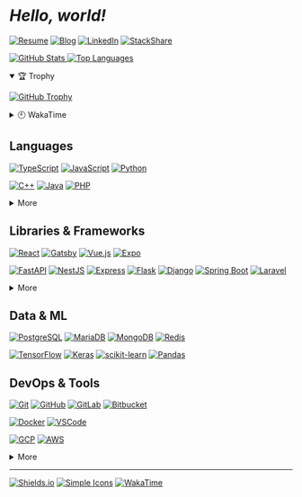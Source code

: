 # **_Hello, world!_**

[![Resume]](https://dong-young.kim/)
[![Blog]](https://pers0n4.io/)
[![LinkedIn]](https://www.linkedin.com/in/dong-young-kim)
[![StackShare]](https://stackshare.io/pers0n4)

[![GitHub Stats](https://github-readme-stats.vercel.app/api?username=pers0n4&title_color=5f4b8b&text_color=f0eee9&icon_color=00abc0&bg_color=212121&hide_border=true&hide_title=true&theme=&show_icons=true&include_all_commits=true&count_private=true&line_height=24) ![Top Languages](https://github-readme-stats.vercel.app/api/top-langs?username=pers0n4&title_color=5f4b8b&text_color=f0eee9&icon_color=00abc0&bg_color=212121&hide_border=true&hide_title=true&layout=compact&langs_count=8&hide=html,css,tex)](https://github.com/anuraghazra/github-readme-stats "GitHub Readme Stats")

<details open>
  <summary>🏆 Trophy</summary>

[![GitHub Trophy](https://github-profile-trophy.vercel.app/?username=pers0n4&theme=onedark&column=7&row=1&no-frame=true)](https://github.com/ryo-ma/github-profile-trophy "GitHub Profile Trophy")

</details>
<details>
  <summary>🕙 WakaTime</summary>

  <!--START_SECTION:waka-->
![Lines of code](https://img.shields.io/badge/From%20Hello%20World%20I%27ve%20Written-225137%20lines%20of%20code-blue)

**I'm a Night 🦉** 

```text
🌞 Morning    38 commits     █░░░░░░░░░░░░░░░░░░░░░░░░   4.37% 
🌆 Daytime    137 commits    ████░░░░░░░░░░░░░░░░░░░░░   15.77% 
🌃 Evening    418 commits    ████████████░░░░░░░░░░░░░   48.1% 
🌙 Night      276 commits    ████████░░░░░░░░░░░░░░░░░   31.76%

```
📅 **I'm Most Productive on Wednesday** 

```text
Monday       129 commits    ███░░░░░░░░░░░░░░░░░░░░░░   14.84% 
Tuesday      94 commits     ██░░░░░░░░░░░░░░░░░░░░░░░   10.82% 
Wednesday    164 commits    ████░░░░░░░░░░░░░░░░░░░░░   18.87% 
Thursday     143 commits    ████░░░░░░░░░░░░░░░░░░░░░   16.46% 
Friday       99 commits     ██░░░░░░░░░░░░░░░░░░░░░░░   11.39% 
Saturday     90 commits     ██░░░░░░░░░░░░░░░░░░░░░░░   10.36% 
Sunday       150 commits    ████░░░░░░░░░░░░░░░░░░░░░   17.26%

```


📊 **This Week I Spent My Time On** 

```text
⌚︎ Time Zone: Asia/Seoul

💬 Programming Languages: 
Python                   4 hrs 36 mins       █████████████░░░░░░░░░░░░   52.39% 
TypeScript               2 hrs 3 mins        █████░░░░░░░░░░░░░░░░░░░░   23.47% 
JSON                     1 hr 4 mins         ███░░░░░░░░░░░░░░░░░░░░░░   12.16% 
TOML                     15 mins             ░░░░░░░░░░░░░░░░░░░░░░░░░   2.98% 
Other                    12 mins             ░░░░░░░░░░░░░░░░░░░░░░░░░   2.38%

🔥 Editors: 
VS Code                  8 hrs 21 mins       ███████████████████████░░   95.06% 
PyCharm                  16 mins             ░░░░░░░░░░░░░░░░░░░░░░░░░   3.17% 
DataGrip                 9 mins              ░░░░░░░░░░░░░░░░░░░░░░░░░   1.78%

💻 Operating System: 
Linux                    8 hrs 47 mins       █████████████████████████   100.0%

```

**I Mostly Code in TypeScript** 

```text
TypeScript               7 repos             ████░░░░░░░░░░░░░░░░░░░░░   18.42% 
Python                   6 repos             ████░░░░░░░░░░░░░░░░░░░░░   15.79% 
C++                      4 repos             ██░░░░░░░░░░░░░░░░░░░░░░░   10.53% 
Java                     3 repos             ██░░░░░░░░░░░░░░░░░░░░░░░   7.89% 
JavaScript               3 repos             ██░░░░░░░░░░░░░░░░░░░░░░░   7.89%

```



 Last Updated on 09/07/2021
<!--END_SECTION:waka-->

</details>

## Languages

[![TypeScript]](https://www.typescriptlang.org/)
[![JavaScript]](https://www.ecma-international.org/publications/standards/Ecma-262.htm)
[![Python]](https://www.python.org/)

[![C++]](https://isocpp.org/)
[![Java]](https://openjdk.java.net/)
[![PHP]](https://www.php.net/)

<details>
  <summary>More</summary>

[![Rust]](https://www.rust-lang.org/)
[![Go]](https://golang.org/)

</details>

## Libraries & Frameworks

[![React]](https://reactjs.org/)
[![Gatsby]](https://www.gatsbyjs.com/)
[![Vue.js]](https://vuejs.org/)
[![Expo]](https://expo.io/)

[![FastAPI]](https://fastapi.tiangolo.com/)
[![NestJS]](https://nestjs.com/)
[![Express]](https://expressjs.com/)
[![Flask]](https://flask.palletsprojects.com/)
[![Django]](https://www.djangoproject.com/)
[![Spring Boot]](https://spring.io/)
[![Laravel]](https://laravel.com/)

<details>
  <summary>More</summary>

[![Swagger]](https://swagger.io/)
[![Storybook]](https://storybook.js.org/)

[![Insomnia]](https://insomnia.rest/)
[![Postman]](https://www.postman.com/)

[![Node.js]](https://nodejs.org/en/)
[![Deno]](https://deno.land/)

</details>

## Data & ML

[![PostgreSQL]](https://www.postgresql.org/)
[![MariaDB]](https://mariadb.org/)
[![MongoDB]](https://www.mongodb.com/)
[![Redis]](https://redis.io/)

[![TensorFlow]](https://www.tensorflow.org/)
[![Keras]](https://keras.io/)
[![scikit-learn]](https://scikit-learn.org/stable/)
[![Pandas]](https://pandas.pydata.org/)

## DevOps & Tools

[![Git]](https://git-scm.com/)
[![GitHub]](https://github.com/)
[![GitLab]](https://about.gitlab.com/)
[![Bitbucket]](https://bitbucket.org/)

[![Docker]](https://www.docker.com/)
[![VSCode]](https://code.visualstudio.com/)

[![GCP]](https://cloud.google.com/)
[![AWS]](https://aws.amazon.com/)

<details>
  <summary>More</summary>

[![Ubuntu]](https://ubuntu.com/)
[![Arch]](https://archlinux.org/)

[![Google Tag Manager]](https://marketingplatform.google.com/about/tag-manager/)
[![Google Analytics]](https://marketingplatform.google.com/about/analytics/)
[![Hotjar]](https://www.hotjar.com/)

</details>

---

[![Shields.io]](https://shields.io/)
[![Simple Icons]](https://simpleicons.org/)
[![WakaTime]](https://wakatime.com/@null1970)

<!-- Badge Links -->
<!-- https://img.shields.io/static/v1?style=flat-square&label=&message=&labelColor=&color=&logoColor=&logo= -->

<!-- Header -->

[resume]: https://img.shields.io/static/v1?style=for-the-badge&color=000000&logoColor=ffffff&label=&message=Resume&logo=notion&#000000
[blog]: https://img.shields.io/static/v1?style=for-the-badge&color=00c7b7&logoColor=ffffff&label=&message=Blog&logo=netlify&#00C7B7
[linkedin]: https://img.shields.io/static/v1?style=for-the-badge&color=0077b5&logoColor=ffffff&label=&message=LinkedIn&logo=linkedin&#0077B5
[stackshare]: https://img.shields.io/static/v1?style=for-the-badge&color=0690fa&logoColor=ffffff&label=&message=StackShare&logo=stackshare&#0690FA

<!-- Body -->

[arch]: https://img.shields.io/static/v1?style=flat-square&labelColor=212121&color=1793d1&logoColor=1793d1&label=&message=Arch&logo=arch-linux&#1793D1
[aws]: https://img.shields.io/static/v1?style=flat-square&labelColor=e0e0e0&color=232f3e&logoColor=232f3e&label=&message=AWS&logo=amazon-aws&#232F3E
[bitbucket]: https://img.shields.io/static/v1?style=flat-square&labelColor=e0e0e0&color=0052cc&logoColor=0052cc&label=&message=Bitbucket&logo=bitbucket&#0052CC
[c++]: https://img.shields.io/static/v1?style=flat-square&labelColor=e0e0e0&color=00599c&logoColor=00599c&label=&message=C%2B%2B&logo=c%2B%2B&#00599C
[deno]: https://img.shields.io/static/v1?style=flat-square&labelColor=e0e0e0&color=000000&logoColor=000000&label=&message=Deno&logo=deno&#000000
[docker]: https://img.shields.io/static/v1?style=flat-square&labelColor=212121&color=2496ed&logoColor=2496ed&label=&message=Docker&logo=docker&#2496ED
[django]: https://img.shields.io/static/v1?style=flat-square&labelColor=e0e0e0&color=092e20&logoColor=092e20&label=&message=Django&logo=django&#092E20
[expo]: https://img.shields.io/static/v1?style=flat-square&labelColor=e0e0e0&color=000020&logoColor=000020&label=&message=Expo&logo=expo&#000020
[express]: https://img.shields.io/static/v1?style=flat-square&labelColor=e0e0e0&color=000000&logoColor=000000&label=&message=Express&logo=express&#000000
[fastapi]: https://img.shields.io/static/v1?style=flat-square&labelColor=e0e0e0&color=009688&logoColor=009688&label=&message=FastAPI&logo=fastapi&#009688
[flask]: https://img.shields.io/static/v1?style=flat-square&labelColor=e0e0e0&color=000000&logoColor=000000&label=&message=Flask&logo=flask&#000000
[gatsby]: https://img.shields.io/static/v1?style=flat-square&labelColor=e0e0e0&color=663399&logoColor=663399&label=&message=Gatsby&logo=gatsby&#663399
[gcp]: https://img.shields.io/static/v1?style=flat-square&labelColor=212121&color=4285f4&logoColor=4285f4&label=&message=GCP&logo=google-cloud&#4285F4
[git]: https://img.shields.io/static/v1?style=flat-square&labelColor=212121&color=f05032&logoColor=f05032&label=&message=Git&logo=git&#F05032
[github]: https://img.shields.io/static/v1?style=flat-square&labelColor=e0e0e0&color=181717&logoColor=181717&label=&message=GitHub&logo=github&#181717
[gitlab]: https://img.shields.io/static/v1?style=flat-square&labelColor=212121&color=fca121&logoColor=fca121&label=&message=GitLab&logo=gitlab&#FCA121
[go]: https://img.shields.io/static/v1?style=flat-square&labelColor=212121&color=00add8&logoColor=00add8&label=&message=Go&logo=go&#00ADD8
[google analytics]: https://img.shields.io/static/v1?style=flat-square&labelColor=212121&color=e37400&logoColor=e37400&label=&message=Google%20Analytics&logo=google-analytics&#E37400
[google tag manager]: https://img.shields.io/static/v1?style=flat-square&labelColor=212121&color=246fdb&logoColor=246fdb&label=&message=Google%20Tag%20Manager&logo=google&tag-manager&#246FDB
[hotjar]: https://img.shields.io/static/v1?style=flat-square&labelColor=212121&color=fd3a5c&logoColor=fd3a5c&label=&message=Hotjar&logo=hotjar&#FD3A5C
[insomnia]: https://img.shields.io/static/v1?style=flat-square&labelColor=212121&color=5849be&logoColor=5849be&label=&message=Insomnia&logo=insomnia&#5849BE
[java]: https://img.shields.io/static/v1?style=flat-square&labelColor=e0e0e0&color=007396&logoColor=007396&label=&message=Java&logo=java&#007396
[javascript]: https://img.shields.io/static/v1?style=flat-square&labelColor=212121&color=f7df1e&logoColor=f7df1e&label=&message=JavaScript&logo=javascript&#F7DF1E
[keras]: https://img.shields.io/static/v1?style=flat-square&labelColor=e0e0e0&color=d00000&logoColor=d00000&label=&message=Keras&logo=keras&#D00000
[laravel]: https://img.shields.io/static/v1?style=flat-square&labelColor=e0e0e0&color=ff2d20&logoColor=ff2d20&label=&message=Laravel&logo=laravel&#FF2D20
[mariadb]: https://img.shields.io/static/v1?style=flat-square&labelColor=e0e0e0&color=003545&logoColor=003545&label=&message=MariaDB&logo=mariadb&#003545
[mongodb]: https://img.shields.io/static/v1?style=flat-square&labelColor=212121&color=47a248&logoColor=47a248&label=&message=MongoDB&logo=mongodb&#47A248
[nestjs]: https://img.shields.io/static/v1?style=flat-square&labelColor=212121&color=e0234e&logoColor=e0234e&label=&message=NestJS&logo=nestjs&#E0234E
[node.js]: https://img.shields.io/static/v1?style=flat-square&labelColor=212121&color=339933&logoColor=339933&label=&message=Node.js&logo=nodedotjs&#339933
[pandas]: https://img.shields.io/static/v1?style=flat-square&labelColor=e0e0e0&color=150458&logoColor=150458&label=&message=Pandas&logo=pandas&#150458
[php]: https://img.shields.io/static/v1?style=flat-square&labelColor=e0e0e0&color=777bb4&logoColor=777bb4&label=&message=PHP&logo=php&#777BB4
[postgresql]: https://img.shields.io/static/v1?style=flat-square&labelColor=e0e0e0&color=4169e1&logoColor=4169e1&label=&message=PostgreSQL&logo=postgresql&#4169E1
[postman]: https://img.shields.io/static/v1?style=flat-square&labelColor=212121&color=ff6c37&logoColor=ff6c37&label=&message=Postman&logo=postman&#FF6C37
[python]: https://img.shields.io/static/v1?style=flat-square&labelColor=e0e0e0&color=3776ab&logoColor=3776ab&label=&message=Python&logo=python&#3776AB
[react]: https://img.shields.io/static/v1?style=flat-square&labelColor=212121&color=61dafb&logoColor=61dafb&label=&message=React&logo=react&#61DAFB
[redis]: https://img.shields.io/static/v1?style=flat-square&labelColor=e0e0e0&color=dc382d&logoColor=dc382d&label=&message=Redis&logo=redis&#DC382D
[rust]: https://img.shields.io/static/v1?style=flat-square&labelColor=e0e0e0&color=000000&logoColor=000000&label=&message=Rust&logo=rust&#000000
[scikit-learn]: https://img.shields.io/static/v1?style=flat-square&labelColor=212121&color=f7931e&logoColor=f7931e&label=&message=scikit-learn&logo=scikit-learn&#F7931E
[spring boot ]: https://img.shields.io/static/v1?style=flat-square&labelColor=212121&color=6db33f&logoColor=6db33f&label=&message=Spring%20Boot&logo=spring-boot&#6DB33F
[storybook]: https://img.shields.io/static/v1?style=flat-square&labelColor=212121&color=ff4785&logoColor=ff4785&label=&message=Storybook&logo=storybook&#FF4785
[swagger]: https://img.shields.io/static/v1?style=flat-square&labelColor=212121&color=85ea2d&logoColor=85ea2d&label=&message=Swagger&logo=swagger&#85EA2D
[tensorflow]: https://img.shields.io/static/v1?style=flat-square&labelColor=212121&color=ff6f00&logoColor=ff6f00&label=&message=TensorFlow&logo=tensorflow&#FF6F00
[typescript]: https://img.shields.io/static/v1?style=flat-square&labelColor=e0e0e0&color=3178c6&logoColor=3178c6&label=&message=TypeScript&logo=typescript&#3178C6
[ubuntu]: https://img.shields.io/static/v1?style=flat-square&labelColor=212121&color=e95420&logoColor=e95420&label=&message=Ubuntu&logo=ubuntu&#E95420
[vscode]: https://img.shields.io/static/v1?style=flat-square&labelColor=e0e0e0&color=007acc&logoColor=007acc&label=&message=VSCode&logo=visual-studio-code&#007ACC
[vue.js]: https://img.shields.io/static/v1?style=flat-square&labelColor=212121&color=4fc08d&logoColor=4fc08d&label=&message=Vue.js&logo=vuedotjs&#4FC08D

<!-- Footer -->

[shields.io]: https://img.shields.io/static/v1?style=flat-square&labelColor=e0e0e0&color=000000&logoColor=000000&label=&message=Shields.io&logo=shieldsdotio&#000000
[simple icons]: https://img.shields.io/static/v1?style=flat-square&labelColor=e0e0e0&color=111111&logoColor=111111&label=&message=Simple%20Icons&logo=simple-icons&#111111
[wakatime]: https://img.shields.io/static/v1?style=flat-square&labelColor=e0e0e0&color=000000&logoColor=000000&label=&message=WakaTime&logo=wakatime&#000000
